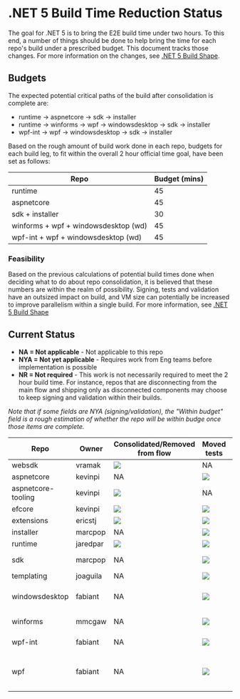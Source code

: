 # .NET 5 Build Time Reduction Status

The goal for .NET 5 is to bring the E2E build time under two hours. To this end, a number of things should be done to help bring
the time for each repo's build under a prescribed budget. This document tracks those changes. For more information on the changes, see
[.NET 5 Build Shape](https://github.com/dotnet/arcade/blob/master/Documentation/Net5Builds.md).

## Budgets

The expected potential critical paths of the build after consolidation is complete are:

- runtime -> aspnetcore -> sdk -> installer
- runtime -> winforms -> wpf -> windowsdesktop -> sdk -> installer
- wpf-int -> wpf -> windowsdesktop -> sdk -> installer

Based on the rough amount of build work done in each repo, budgets for each build leg, to fit within the overall 2 hour official time goal, have been set as follows:

| Repo                                 | Budget (mins) |
| ------------------------------------ | ------------- |
| runtime                              | 45            |
| aspnetcore                           | 45            |
| sdk + installer                      | 30            |
| winforms + wpf + windowsdesktop (wd) | 45            |
| wpf-int + wpf + windowsdesktop (wd)  | 45            |

### Feasibility

Based on the previous calculations of potential build times done when deciding what to do about repo consolidation,
it is believed that these numbers are within the realm of possibility. Signing, tests and validation have an outsized impact
on build, and VM size can potentially be increased to improve parallelism within a single build. For more information, see
[.NET 5 Build Shape](https://github.com/dotnet/arcade/blob/master/Documentation/Net5Builds.md)

## Current Status

- **NA = Not applicable** - Not applicable to this repo
- **NYA = Not yet applicable** - Requires work from Eng teams before implementation is possible
- **NR = Not required** - This work is not necessarily required to meet the 2 hour build time. For instance,
  repos that are disconnecting from the main flow and shipping only as disconnected components may choose to keep
  signing and validation within their builds.

*Note that if some fields are NYA (signing/validation), the "Within budget" field is a rough estimation
of whether the repo will be within budge once those items are complete.*


| Repo               | Owner    | Consolidated/Removed from flow | Moved tests | Post-signing | Post-validation | Budget (mins)                   | Within budget |
| ------------------ | -------- | ------------------------------ | ----------- | ------------ | --------------- | ------------------------------- | ------------- |
| websdk             | vramak   | ![][green]                       | NA          | NA           | NA              | NA                              | NA            |
| aspnetcore         | kevinpi  | NA                             | ![][green]    | NYA          | NYA             | 45                              | ![][red]      |
| aspnetcore-tooling | kevinpi  | ![][green]                       | NA          | NA           | NA              | NA                              | NA            |
| efcore             | kevinpi  | ![][green]                     | ![][red]    | NR           | NR              | NA                              | NA            |
| extensions         | ericstj  | ![][green]                       | ![][green]    | NR           | NR              | NA                              | NA            |
| installer          | marcpop    | NA                             | ![][green]    | NYA          | NYA             | 30 (w/sdk)                      | ![][red]      |
| runtime            | jaredpar | ![][green]                     | ![][green]  | NYA          | NYA             | 45                              | ![][red]      |
| sdk                | marcpop    | NA                             | ![][green]  | NYA          | NYA             | 30 (w/installer)                | ![][red]      |
| templating         | joaguila | NA                             | ![][red]    | NYA          | NYA             | NA                              | NA            |
| windowsdesktop     | fabiant | NA                             | ![][red]    | NYA          | NYA             | 45 (w/winforms + wpf)           | ![][red]      |
| winforms           | mmcgaw | NA                             | ![][red]    | NYA          | NYA             | 45 (w/wpf + wd)                 | ![][red]      |
| wpf-int            | fabiant | NA                             | ![][red]    | NYA          | NYA             | 45 (w/wpf + wd)                 | ![][red]      |
| wpf                | fabiant | NA                             | ![][red]    | NYA          | NYA             | 45 (w/winforms or wpf-int + wd) | ![][red]      |

[red]: https://individual.icons-land.com/IconsPreview/Sport/PNG/16x16/Ball_Red.png
[green]: https://individual.icons-land.com/IconsPreview/Sport/PNG/16x16/Ball_Green.png
[yello]: https://individual.icons-land.com/IconsPreview/Sport/PNG/16x16/Ball_Yellow.png
